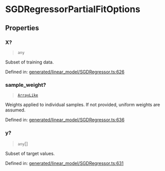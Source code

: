 # SGDRegressorPartialFitOptions

## Properties

### X?

> `any`

Subset of training data.

Defined in:  [generated/linear\_model/SGDRegressor.ts:626](https://github.com/transitive-bullshit/scikit-learn-ts/blob/122b3c0/packages/sklearn/src/generated/linear_model/SGDRegressor.ts#L626)

### sample\_weight?

> [`ArrayLike`](../types/ArrayLike.md)

Weights applied to individual samples. If not provided, uniform weights are assumed.

Defined in:  [generated/linear\_model/SGDRegressor.ts:636](https://github.com/transitive-bullshit/scikit-learn-ts/blob/122b3c0/packages/sklearn/src/generated/linear_model/SGDRegressor.ts#L636)

### y?

> `any`[]

Subset of target values.

Defined in:  [generated/linear\_model/SGDRegressor.ts:631](https://github.com/transitive-bullshit/scikit-learn-ts/blob/122b3c0/packages/sklearn/src/generated/linear_model/SGDRegressor.ts#L631)
